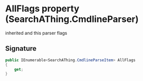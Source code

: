 # AllFlags property (SearchAThing.CmdlineParser)
inherited and this parser flags

## Signature
```csharp
public IEnumerable<SearchAThing.CmdlineParseItem> AllFlags
{
    get;
}
```
